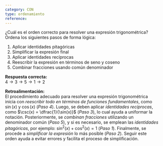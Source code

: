 ```yaml
---
category: CON
type: ordenamiento
reference:
---
```


¿Cuál es el orden correcto para resolver una expresión trigonométrica?
Ordena los siguientes pasos de forma lógica:

1. Aplicar identidades pitagóricas  
2. Simplificar la expresión final  
3. Aplicar identidades recíprocas  
4. Reescribir la expresión en términos de seno y coseno  
5. Combinar fracciones usando común denominador

**Respuesta correcta:**  
$4 \rightarrow 3 \rightarrow 5 \rightarrow 1 \rightarrow 2$

**Retroalimentación:**  
El procedimiento adecuado para resolver una expresión trigonométrica inicia con *reescribir todo en términos de funciones fundamentales*, como $\sin(x)$ y $\cos(x)$ (*Paso 4*). Luego, se deben aplicar *identidades recíprocas*, como $\csc(x) = \dfrac{1}{\sin(x)}$ (*Paso 3*), lo cual ayuda a uniformar la notación. Posteriormente, se *combinan fracciones* utilizando un denominador común (*Paso 5*), y si es necesario, se emplean las *identidades pitagóricas*, por ejemplo: $\sin^2(x) + \cos^2(x) = 1$ (*Paso 1*). Finalmente, se procede a *simplificar la expresión* lo más posible (*Paso 2*). Seguir este orden ayuda a evitar errores y facilita el proceso de simplificación.